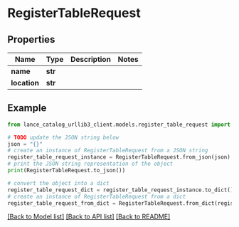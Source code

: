 # RegisterTableRequest


## Properties

Name | Type | Description | Notes
------------ | ------------- | ------------- | -------------
**name** | **str** |  | 
**location** | **str** |  | 

## Example

```python
from lance_catalog_urllib3_client.models.register_table_request import RegisterTableRequest

# TODO update the JSON string below
json = "{}"
# create an instance of RegisterTableRequest from a JSON string
register_table_request_instance = RegisterTableRequest.from_json(json)
# print the JSON string representation of the object
print(RegisterTableRequest.to_json())

# convert the object into a dict
register_table_request_dict = register_table_request_instance.to_dict()
# create an instance of RegisterTableRequest from a dict
register_table_request_from_dict = RegisterTableRequest.from_dict(register_table_request_dict)
```
[[Back to Model list]](../README.md#documentation-for-models) [[Back to API list]](../README.md#documentation-for-api-endpoints) [[Back to README]](../README.md)


